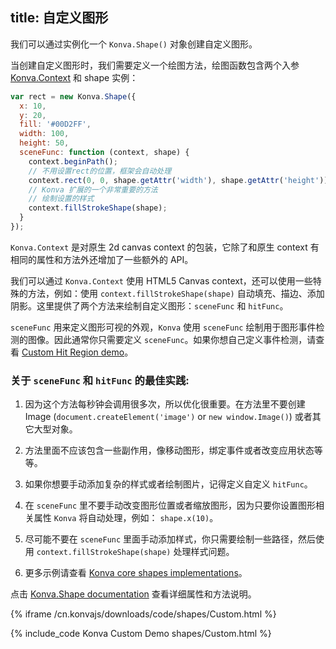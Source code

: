 title: 自定义图形
---

我们可以通过实例化一个 `Konva.Shape()` 对象创建自定义图形。

当创建自定义图形时，我们需要定义一个绘图方法，绘图函数包含两个入参 [Konva.Context](/cn.konvajs/api/Konva.Context.html) 和 shape 实例：

```javascript
var rect = new Konva.Shape({
  x: 10,
  y: 20,
  fill: '#00D2FF',
  width: 100,
  height: 50,
  sceneFunc: function (context, shape) {
    context.beginPath();
    // 不用设置rect的位置，框架会自动处理
    context.rect(0, 0, shape.getAttr('width'), shape.getAttr('height'));
    // Konva 扩展的一个非常重要的方法
    // 绘制设置的样式
    context.fillStrokeShape(shape);
  }
});
```

`Konva.Context` 是对原生 2d canvas context 的包装，它除了和原生 context 有相同的属性和方法外还增加了一些额外的 API。

我们可以通过 `Konva.Context` 使用 HTML5 Canvas context，还可以使用一些特殊的方法，例如：使用 `context.fillStrokeShape(shape)` 自动填充、描边、添加阴影。这里提供了两个方法来绘制自定义图形：`sceneFunc` 和 `hitFunc`。

`sceneFunc` 用来定义图形可视的外观，`Konva` 使用 `sceneFunc` 绘制用于图形事件检测的图像。因此通常你只需要定义 `sceneFunc`。如果你想自己定义事件检测，请查看 [Custom Hit Region demo](/cn.konvajs/docs/events/Custom_Hit_Region.html)。

### 关于 `sceneFunc` 和 `hitFunc` 的最佳实践:

1. 因为这个方法每秒钟会调用很多次，所以优化很重要。在方法里不要创建 Image (`document.createElement('image')` or `new window.Image()`) 或者其它大型对象。

2. 方法里面不应该包含一些副作用，像移动图形，绑定事件或者改变应用状态等等。

3. 如果你想要手动添加复杂的样式或者绘制图片，记得定义自定义 `hitFunc`。

4. 在 `sceneFunc` 里不要手动改变图形位置或者缩放图形，因为只要你设置图形相关属性 `Konva` 将自动处理，例如： `shape.x(10)`。

5. 尽可能不要在 `sceneFunc` 里面手动添加样式，你只需要绘制一些路径，然后使用 `context.fillStrokeShape(shape)` 处理样式问题。

6. 更多示例请查看 [Konva core shapes implementations](https://github.com/konvajs/konva/tree/master/src/shapes)。

点击 [Konva.Shape documentation](/cn.konvajs/api/Konva.Shape.html) 查看详细属性和方法说明。

{% iframe /cn.konvajs/downloads/code/shapes/Custom.html %}

{% include_code Konva Custom Demo shapes/Custom.html %}
